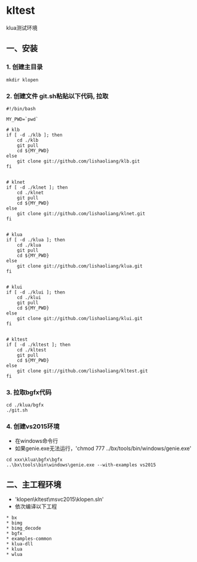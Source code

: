 # kltest
klua测试环境

## 一、安装

### 1. 创建主目录
```
mkdir klopen
```

### 2. 创建文件 git.sh粘贴以下代码, 拉取
```
#!/bin/bash

MY_PWD=`pwd`

# klb
if [ -d ./klb ]; then
	cd ./klb
	git pull
	cd ${MY_PWD}
else
	git clone git://github.com/lishaoliang/klb.git
fi


# klnet
if [ -d ./klnet ]; then
	cd ./klnet
	git pull
	cd ${MY_PWD}
else
	git clone git://github.com/lishaoliang/klnet.git
fi


# klua
if [ -d ./klua ]; then
	cd ./klua
	git pull
	cd ${MY_PWD}
else
	git clone git://github.com/lishaoliang/klua.git
fi


# klui
if [ -d ./klui ]; then
	cd ./klui
	git pull
	cd ${MY_PWD}
else
	git clone git://github.com/lishaoliang/klui.git
fi


# kltest
if [ -d ./kltest ]; then
	cd ./kltest
	git pull
	cd ${MY_PWD}
else
	git clone git://github.com/lishaoliang/kltest.git
fi

```

### 3. 拉取bgfx代码
```
cd ./klua/bgfx
./git.sh
```

### 4. 创建vs2015环境
* 在windows命令行
* 如果genie.exe无法运行，'chmod 777 ../bx/tools/bin/windows/genie.exe'
```
cd xxx\klua\bgfx\bgfx
..\bx\tools\bin\windows\genie.exe --with-examples vs2015
```

## 二、主工程环境
* 'klopen\kltest\msvc2015\klopen.sln'
* 依次编译以下工程
```
* bx
* bimg
* bimg_decode
* bgfx
* examples-common
* klua-dll
* klua
* wlua
```
